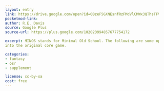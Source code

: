 ```yaml
---
layout: entry
link: https://drive.google.com/open?id=0BzeF5GXNEsnfRzFMdVlCMWx3QThsTFVJSThHRzN4MThwQTRr
pocketmod-link:
author: R.E. Davis
source: Google Plus
source-url: https://plus.google.com/102023994857677754172

excerpt: MINOS stands for Minimal Old School. The following are some optional house rules for MINOS that didn’t make it
into the original core game.

categories:
- fantasy
- osr
- supplement

license: cc-by-sa
cost: free
---
```

